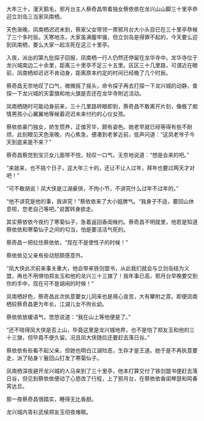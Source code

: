 大年三十，漫天鹅毛，邪月台主人蔡奇昌带着独女蔡依依在龙兴山山脚三十里亭恭迎立剑岛三当家凤南栖。

天色渐晚，凤南栖迟迟未到，蔡家父女带领一票邪月台大小头目已在三十里亭恭候了三个多时辰。天寒地冻，大家虽满腹牢骚，但立剑岛是得罪不起的，今天要么迎到凤南栖，要么大家一起冻死在这三十里亭。

入夜，派出的第九批探子回报，凤南栖一行人仍然还停留在龙华寺中。龙华寺位于龙兴城南边二十余里，距离三十里亭不足三十五里。区区三十几里路，可谓近在眼前，凤南栖却迟迟不肯动身，距离原本约定的时间已经晚了几个时辰。

蔡奇昌无奈地叹了口气，微微摇了摇头，命令探子再去打探一下龙兴城的动静，查探一下龙兴城的天雷旗和地火旗是否还在龙华寺附近活动。

凤南栖随时可能动身前来，三十几里路转眼即到，蔡奇昌不敢离开片刻，像极了痴情男孩小心翼翼地等候着迟迟未来付约的心仪女孩。

蔡依依豪门独女，娇生惯养，正值芳华，颇有姿色。她老早就已经等得有些不耐烦，此刻眼见天色渐晚，内心焦急，便凑到老爹近前，低声问道：“这凤老爷子今天到底来是不来？”

蔡奇昌察觉到宝贝女儿面带不悦，轻叹一口气，无奈地说道：“想是会来的吧。”

“来就来，也不挑个日子，这大年三十的，还让不让人过年，拜年也要过两天才对吧！”

“可不敢胡说！凤大侠是江湖豪侠，不拘小节，不讲究什么过年不过年的。”

“他不讲究是他的事，我讲究！”蔡依依来了大小姐脾气。“我身子不适，要回山休息啦，您老自己等吧。”说罢转身欲走。

其实蔡依依今夜约了寒菊仙子，急着返回香闺候约。蔡奇昌不明就里，他若是知道蔡依依和寒菊仙子之间的勾当，怕是要活活气死的。

蔡奇昌一把拉住蔡依依，“现在不是使性子的时候！”

蔡依依见父亲有些动怒颇感意外。

“凤大侠此次前来事关重大，他会带来铁剑盟书，从此我们就会与立剑岛结为义盟，再也不用惧怕郑友玉和他的龙兴三十三旗了！我年事已高，邪月台早晚要交到你的手中，现在可不是胡闹的时候！”

凤南栖好色，蔡奇昌此次执意要女儿同来也是用心良苦，大有攀附之意。即便凤南栖较蔡奇昌更为年长，江湖儿女不拘长幼。

蔡依依放缓语气，悠悠说道：“我在山上等他便是了。”

“还不晓得凤大侠是否上山，毕竟这里是龙兴城地界，也不是怕了郑友玉和他的三十三旗，但毕竟不便久留。况且凤大侠随后还要赶去落日谷。”

蔡依依有些看不起父亲，但她也明白江湖险恶，生存才是王道。她于是不再执意要走，派了贴身丫鬟回山打发了寒菊仙子。

凤南栖深夜避开龙兴城的人马来到了三十里亭，他本打算交付了铁剑盟书便赶去落日谷，但见到蔡依依便动了心思改了行程，上了邪月台，在蔡依依香闺琴瑟和鸣春宵达旦。

那一夜蔡奇昌很踏实，睡得无比香甜。

龙兴城内青衫武侯郑友玉彻夜难眠。
